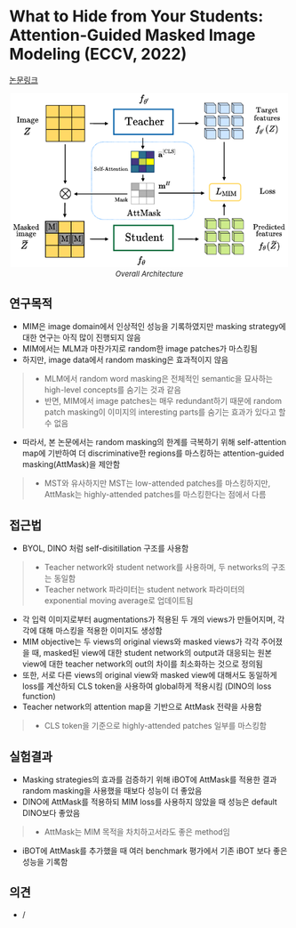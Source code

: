 # What to Hide from Your Students: Attention-Guided Masked Image Modeling (ECCV, 2022)

[논문링크](https://arxiv.org/abs/2203.12719)

<p align="center">
    <img width="500" alt='fig1' src="../img/kakogeorgiou2022hide.png?raw=true"></br>
    <em><font size=2>Overall Architecture</font></em>
</p>

## 연구목적
- MIM은 image domain에서 인상적인 성능을 기록하였지만 masking strategy에 대한 연구는 아직 많이 진행되지 않음
- MIM에서는 MLM과 마찬가지로 random한 image patches가 마스킹됨
- 하지만, image data에서 random masking은 효과적이지 않음
> - MLM에서 random word masking은 전체적인 semantic을 묘사하는 high-level concepts를 숨기는 것과 같음
> - 반면, MIM에서 image patches는 매우 redundant하기 때문에 random patch masking이 이미지의 interesting parts를 숨기는 효과가 있다고 할 수 없음 
- 따라서, 본 논문에서는 random masking의 한계를 극복하기 위해 self-attention map에 기반하여 더 discriminative한 regions를 마스킹하는 attention-guided masking(AttMask)을 제안함
> - MST와 유사하지만 MST는 low-attended patches를 마스킹하지만, AttMask는 highly-attended patches를 마스킹한다는 점에서 다름

## 접근법
- BYOL, DINO 처럼 self-disitillation 구조를 사용함
> - Teacher network와 student network를 사용하며, 두 networks의 구조는 동일함
> - Teacher network 파라미터는 student network 파라미터의 exponential moving average로 업데이트됨
- 각 입력 이미지로부터 augmentations가 적용된 두 개의 views가 만들어지며, 각각에 대해 마스킹을 적용한 이미지도 생성함
- MIM objective는 두 views의 original views와 masked views가 각각 주어졌을 때, masked된 view에 대한 student network의 output과 대응되는 원본 view에 대한 teacher network의 out의 차이를 최소화하는 것으로 정의됨
- 또한, 서로 다른 views의 original view와 masked view에 대해서도 동일하게 loss를 계산하되 CLS token을 사용하여 global하게 적용시킴 (DINO의 loss function)
- Teacher network의 attention map을 기반으로 AttMask 전략을 사용함
> - CLS token을 기준으로 highly-attended patches 일부를 마스킹함

## 실험결과
- Masking strategies의 효과를 검증하기 위해 iBOT에 AttMask를 적용한 결과 random masking을 사용했을 때보다 성능이 더 좋았음
- DINO에 AttMask를 적용하되 MIM loss를 사용하지 않았을 때 성능은 default DINO보다 좋았음
> - AttMask는 MIM 목적을 차치하고서라도 좋은 method임
- iBOT에 AttMask를 추가했을 때 여러 benchmark 평가에서 기존 iBOT 보다 좋은 성능을 기록함

## 의견
- /